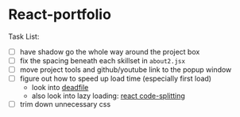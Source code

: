 # React-portfolio

Task List:

- [ ] have shadow go the whole way around the project box
- [ ] fix the spacing beneath each skillset in `about2.jsx`
- [ ] move project tools and github/youtube link to the popup window
- [ ] figure out how to speed up load time (especially first load)
    - look into [deadfile](https://m-izadmehr.github.io/deadfile/#/)
    - also look into lazy loading: [react code-splitting](https://reactjs.org/docs/code-splitting.html)
- [ ] trim down unnecessary css